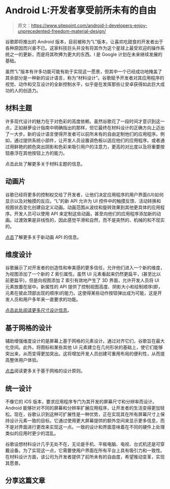 # Android L:开发者享受前所未有的自由

> 原文：<https://www.sitepoint.com/android-l-developers-enjoy-unprecedented-freedom-material-design/>

谷歌即将推出的 Android 版本，目前被称为“L”版本，让喜欢吃甜食的开发者出于各种原因而兴奋不已。这家科技巨头并没有将其作为这个星球上最受欢迎的操作系统之一的更新，而是将其吹捧为更大的东西。l 是 Google 计划在未来继续发展的基础。

虽然“L”版本有许多功能可能有助于实现这一愿景，但其中一个已经成功地掩盖了其余部分是一种新的设计语言，称为“材料设计”。谷歌赋予开发者对其应用程序的视觉、动作和交互设计的全新控制水平，似乎是在发挥那些让安卓获得如此巨大成功的人的创造力。

## 材料主题

许多现代设计的魅力在于对色彩的高度依赖。虽然谷歌花了一段时间才意识到这一点，正如赫萝设计指南中明确指出的那样，但它最终在材料设计的正确方向上迈出了一大步。新的设计语言使得开发者可以前所未有的自由定制他们的应用程序。例如，通过提供系统小部件，让开发人员设置调色板以适应他们的应用程序。或者通过用鲜艳的颜色突出阴影和色彩来吸引用户的注意力，更高的对比度以及将重要按钮悬浮在其他按钮上方的能力。

点击此处了解更多关于材料主题的信息。

## 动画片

谷歌已经将更多的控制权交给了开发者，让他们决定应用程序的用户界面(UI)如何显示以及对触摸的反应。“L”的新 API 允许为 UI 控件中的触摸反馈、活动转换和视图状态变化创建自定义动画。动画范围从波纹和旋转效果到其他更具体的应用程序。开发人员可以使用 API 来定制这些动画，甚至向他们的应用程序添加新的动画。过渡效果是非线性的，因此感觉平滑和自然，而不是突然的、机械的和不现实的。

[点击](https://developer.android.com/preview/material/animations.html)了解更多关于新动画 API 的信息。

## 维度设计

谷歌展示了对开发者的创造性和审美感的更多信任，允许他们进入一个新的维度，为视图添加了一个新的 Z 索引属性。虽然 UI 元素看起来仍然更扁平，(甚至比以前更扁平)，但是向视图添加 Z 索引有效地产生了 3D 界面，允许开发人员将 UI 元素放置在层中。新属性的 API 提供了控制视图高度、阴影大小和绘制顺序(即，元素在彼此顶部出现的顺序)的能力。这使得某些动作按钮弹出成为可能，这是开发人员和用户多年来一直要求的功能。

[点击此处阅读更多尺寸设计信息](https://developer.android.com/preview/material/views-shadows.html)。

## 基于网格的设计

辅助增强维度设计的是屏幕上基于网格的元素设计。通过对齐它们，谷歌旨在最大化空间。此外，将图标和某些其他 UI 元素建立在几何形状的基础上，使它们能够突出来，从而变得更加突出。这将增加开发人员创建可重用布局的便利性，从而提高整体用户体验。

[点击](http://www.google.com/design/spec/layout/layout-principles.html#)阅读更多关于基于网格的设计原则。

## 统一设计

不像它的 iOS 版本，要求应用程序专门为其开发的屏幕尺寸和分辨率而设计。Android 能够针对不同的屏幕和分辨率扩展应用程序，让开发者的生活变得更加轻松。现在，谷歌认识到这种可扩展性是一种优势，正在实现其在所有屏幕尺寸上保持设计元素一致的目标。它通过使用更大屏幕提供的额外空间来显示更多信息，而不是对界面进行更改来实现这一点。一致的设计和界面意味着在不同的硬件上处理类似的应用时更少的混乱。

谷歌设想材料设计几乎无处不在，无论是手机、平板电脑、电视、台式机还是可穿戴设备。为了实现这一点，它需要使用户界面在所有平台上具有吸引力和一致性。在材料设计方面，该公司为开发者提供了前所未有的自由度，希望推动变革，实现其愿景。

## 分享这篇文章
